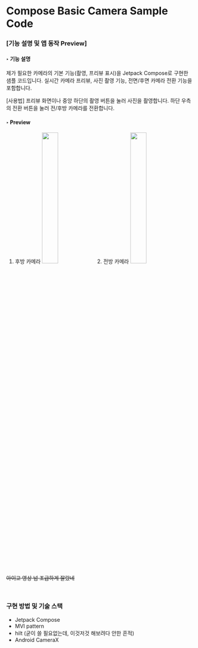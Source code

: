 # Compose Basic Camera Sample Code

### [기능 설명 및 앱 동작 Preview]

#### ‣ 기능 설명
제가 필요한 카메라의 기본 기능(촬영, 프리뷰 표시)을 Jetpack Compose로 구현한 샘플 코드입니다.
실시간 카메라 프리뷰, 사진 촬영 기능, 전면/후면 카메라 전환 기능을 포함합니다.

[사용법]
프리뷰 화면이나 중앙 하단의 촬영 버튼을 눌러 사진을 촬영합니다.
하단 우측의 전환 버튼을 눌러 전/후방 카메라를 전환합니다.

#### ‣ Preview

1. 후방 카메라
<img src="https://github.com/parade621/Compose_Basic_Camera/assets/36446270/3467d292-fe8b-4f63-8626-02186ea14204" width="30%" height="30%"> 2. 전방 카메라 <img src="https://github.com/parade621/Compose_Basic_Camera/assets/36446270/fdbcae99-5ae9-4bb3-9ba6-ba779ba2858c" width="30%" height="30%">

~~아이고 영상 넘 조급하게 잘랐네~~

<br/>

### 구현 방법 및 기술 스택
- Jetpack Compose
- MVI pattern
- hilt (굳이 쓸 필요없는데, 이것저것 해보려다 안한 흔적)
- Android CameraX
  

